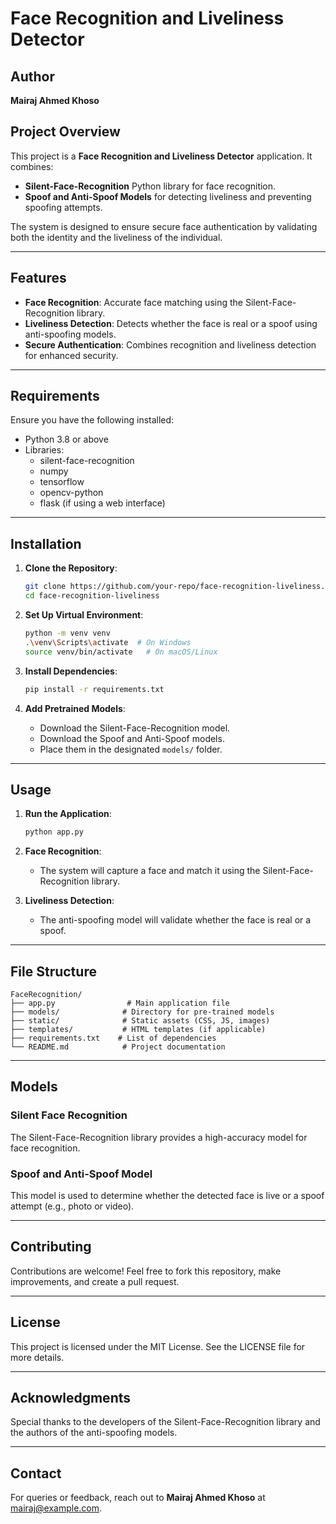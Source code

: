 # Face Recognition and Liveliness Detector

## Author
**Mairaj Ahmed Khoso**

## Project Overview
This project is a **Face Recognition and Liveliness Detector** application. It combines:
- **Silent-Face-Recognition** Python library for face recognition.
- **Spoof and Anti-Spoof Models** for detecting liveliness and preventing spoofing attempts.

The system is designed to ensure secure face authentication by validating both the identity and the liveliness of the individual.

---

## Features
- **Face Recognition**: Accurate face matching using the Silent-Face-Recognition library.
- **Liveliness Detection**: Detects whether the face is real or a spoof using anti-spoofing models.
- **Secure Authentication**: Combines recognition and liveliness detection for enhanced security.

---

## Requirements
Ensure you have the following installed:
- Python 3.8 or above
- Libraries:
  - silent-face-recognition
  - numpy
  - tensorflow
  - opencv-python
  - flask (if using a web interface)

---

## Installation

1. **Clone the Repository**:
   ```bash
   git clone https://github.com/your-repo/face-recognition-liveliness.git
   cd face-recognition-liveliness
   ```

2. **Set Up Virtual Environment**:
   ```bash
   python -m venv venv
   .\venv\Scripts\activate  # On Windows
   source venv/bin/activate   # On macOS/Linux
   ```

3. **Install Dependencies**:
   ```bash
   pip install -r requirements.txt
   ```

4. **Add Pretrained Models**:
   - Download the Silent-Face-Recognition model.
   - Download the Spoof and Anti-Spoof models.
   - Place them in the designated `models/` folder.

---

## Usage

1. **Run the Application**:
   ```bash
   python app.py
   ```

2. **Face Recognition**:
   - The system will capture a face and match it using the Silent-Face-Recognition library.

3. **Liveliness Detection**:
   - The anti-spoofing model will validate whether the face is real or a spoof.

---

## File Structure
```
FaceRecognition/
├── app.py                # Main application file
├── models/              # Directory for pre-trained models
├── static/              # Static assets (CSS, JS, images)
├── templates/           # HTML templates (if applicable)
├── requirements.txt    # List of dependencies
└── README.md            # Project documentation
```

---

## Models
### Silent Face Recognition
The Silent-Face-Recognition library provides a high-accuracy model for face recognition.

### Spoof and Anti-Spoof Model
This model is used to determine whether the detected face is live or a spoof attempt (e.g., photo or video).

---

## Contributing
Contributions are welcome! Feel free to fork this repository, make improvements, and create a pull request.

---

## License
This project is licensed under the MIT License. See the LICENSE file for more details.

---

## Acknowledgments
Special thanks to the developers of the Silent-Face-Recognition library and the authors of the anti-spoofing models.

---

## Contact
For queries or feedback, reach out to **Mairaj Ahmed Khoso** at mairaj@example.com.

